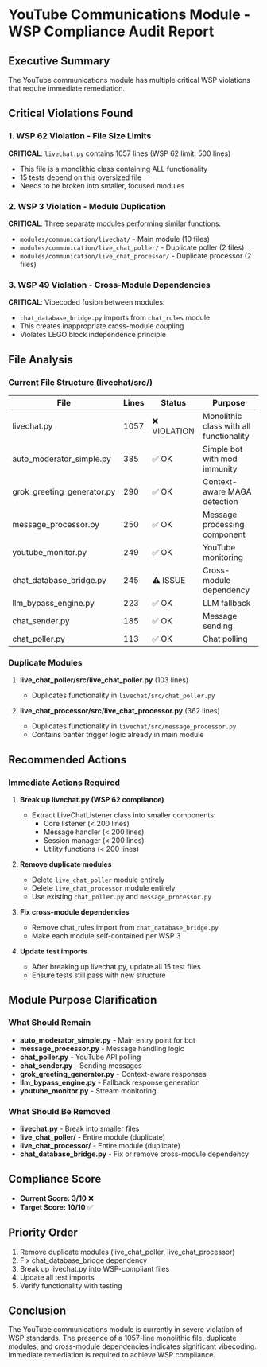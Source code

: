 # YouTube Communications Module - WSP Compliance Audit Report

## Executive Summary
The YouTube communications module has multiple critical WSP violations that require immediate remediation.

## Critical Violations Found

### 1. WSP 62 Violation - File Size Limits
**CRITICAL**: `livechat.py` contains 1057 lines (WSP 62 limit: 500 lines)
- This file is a monolithic class containing ALL functionality
- 15 tests depend on this oversized file
- Needs to be broken into smaller, focused modules

### 2. WSP 3 Violation - Module Duplication
**CRITICAL**: Three separate modules performing similar functions:
- `modules/communication/livechat/` - Main module (10 files)
- `modules/communication/live_chat_poller/` - Duplicate poller (2 files)
- `modules/communication/live_chat_processor/` - Duplicate processor (2 files)

### 3. WSP 49 Violation - Cross-Module Dependencies
**CRITICAL**: Vibecoded fusion between modules:
- `chat_database_bridge.py` imports from `chat_rules` module
- This creates inappropriate cross-module coupling
- Violates LEGO block independence principle

## File Analysis

### Current File Structure (livechat/src/)
| File | Lines | Status | Purpose |
|------|-------|--------|---------|
| livechat.py | 1057 | ❌ VIOLATION | Monolithic class with all functionality |
| auto_moderator_simple.py | 385 | ✅ OK | Simple bot with mod immunity |
| grok_greeting_generator.py | 290 | ✅ OK | Context-aware MAGA detection |
| message_processor.py | 250 | ✅ OK | Message processing component |
| youtube_monitor.py | 249 | ✅ OK | YouTube monitoring |
| chat_database_bridge.py | 245 | ⚠️ ISSUE | Cross-module dependency |
| llm_bypass_engine.py | 223 | ✅ OK | LLM fallback |
| chat_sender.py | 185 | ✅ OK | Message sending |
| chat_poller.py | 113 | ✅ OK | Chat polling |

### Duplicate Modules
1. **live_chat_poller/src/live_chat_poller.py** (103 lines)
   - Duplicates functionality in `livechat/src/chat_poller.py`
   
2. **live_chat_processor/src/live_chat_processor.py** (362 lines)
   - Duplicates functionality in `livechat/src/message_processor.py`
   - Contains banter trigger logic already in main module

## Recommended Actions

### Immediate Actions Required

1. **Break up livechat.py (WSP 62 compliance)**
   - Extract LiveChatListener class into smaller components:
     - Core listener (< 200 lines)
     - Message handler (< 200 lines)
     - Session manager (< 200 lines)
     - Utility functions (< 200 lines)

2. **Remove duplicate modules**
   - Delete `live_chat_poller` module entirely
   - Delete `live_chat_processor` module entirely
   - Use existing `chat_poller.py` and `message_processor.py`

3. **Fix cross-module dependencies**
   - Remove chat_rules import from `chat_database_bridge.py`
   - Make each module self-contained per WSP 3

4. **Update test imports**
   - After breaking up livechat.py, update all 15 test files
   - Ensure tests still pass with new structure

## Module Purpose Clarification

### What Should Remain
- **auto_moderator_simple.py** - Main entry point for bot
- **message_processor.py** - Message handling logic
- **chat_poller.py** - YouTube API polling
- **chat_sender.py** - Sending messages
- **grok_greeting_generator.py** - Context-aware responses
- **llm_bypass_engine.py** - Fallback response generation
- **youtube_monitor.py** - Stream monitoring

### What Should Be Removed
- **livechat.py** - Break into smaller files
- **live_chat_poller/** - Entire module (duplicate)
- **live_chat_processor/** - Entire module (duplicate)
- **chat_database_bridge.py** - Fix or remove cross-module dependency

## Compliance Score
- **Current Score: 3/10** ❌
- **Target Score: 10/10** ✅

## Priority Order
1. Remove duplicate modules (live_chat_poller, live_chat_processor)
2. Fix chat_database_bridge dependency
3. Break up livechat.py into WSP-compliant files
4. Update all test imports
5. Verify functionality with testing

## Conclusion
The YouTube communications module is currently in severe violation of WSP standards. The presence of a 1057-line monolithic file, duplicate modules, and cross-module dependencies indicates significant vibecoding. Immediate remediation is required to achieve WSP compliance.